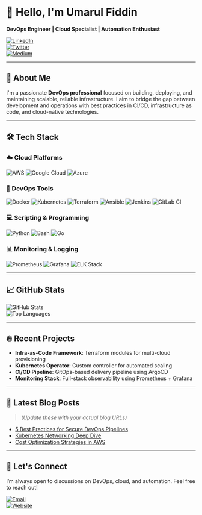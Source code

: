 # 👋 Hello, I'm Umarul Fiddin  
**DevOps Engineer | Cloud Specialist | Automation Enthusiast**

[![LinkedIn](https://img.shields.io/badge/LinkedIn-0077B5?style=for-the-badge&logo=linkedin&logoColor=white)](https://www.linkedin.com/in/yourprofile/)  
[![Twitter](https://img.shields.io/badge/Twitter-1DA1F2?style=for-the-badge&logo=twitter&logoColor=white)](https://twitter.com/yourhandle)  
[![Medium](https://img.shields.io/badge/Medium-12100E?style=for-the-badge&logo=medium&logoColor=white)](https://medium.com/@yourhandle)

---

## 🚀 About Me

I'm a passionate **DevOps professional** focused on building, deploying, and maintaining scalable, reliable infrastructure. I aim to bridge the gap between development and operations with best practices in CI/CD, infrastructure as code, and cloud-native technologies.

---

## 🛠 Tech Stack

### ☁️ Cloud Platforms
![AWS](https://img.shields.io/badge/AWS-%23FF9900.svg?style=for-the-badge&logo=amazon-aws&logoColor=white)
![Google Cloud](https://img.shields.io/badge/Google_Cloud-4285F4?style=for-the-badge&logo=google-cloud&logoColor=white)
![Azure](https://img.shields.io/badge/Azure-0089D6?style=for-the-badge&logo=microsoft-azure&logoColor=white)

### 🧰 DevOps Tools
![Docker](https://img.shields.io/badge/Docker-2496ED?style=for-the-badge&logo=docker&logoColor=white)
![Kubernetes](https://img.shields.io/badge/Kubernetes-326CE5?style=for-the-badge&logo=kubernetes&logoColor=white)
![Terraform](https://img.shields.io/badge/Terraform-7B42BC?style=for-the-badge&logo=terraform&logoColor=white)
![Ansible](https://img.shields.io/badge/Ansible-EE0000?style=for-the-badge&logo=ansible&logoColor=white)
![Jenkins](https://img.shields.io/badge/Jenkins-D24939?style=for-the-badge&logo=jenkins&logoColor=white)
![GitLab CI](https://img.shields.io/badge/GitLab_CI-FCA121?style=for-the-badge&logo=gitlab&logoColor=white)

### 💻 Scripting & Programming
![Python](https://img.shields.io/badge/Python-3776AB?style=for-the-badge&logo=python&logoColor=white)
![Bash](https://img.shields.io/badge/Bash-4EAA25?style=for-the-badge&logo=gnu-bash&logoColor=white)
![Go](https://img.shields.io/badge/Go-00ADD8?style=for-the-badge&logo=go&logoColor=white)

### 📊 Monitoring & Logging
![Prometheus](https://img.shields.io/badge/Prometheus-E6522C?style=for-the-badge&logo=prometheus&logoColor=white)
![Grafana](https://img.shields.io/badge/Grafana-F46800?style=for-the-badge&logo=grafana&logoColor=white)
![ELK Stack](https://img.shields.io/badge/ELK_Stack-005571?style=for-the-badge&logo=elastic&logoColor=white)

---

## 📈 GitHub Stats

![GitHub Stats](https://github-readme-stats.vercel.app/api?username=umarfd&show_icons=true&theme=radical)  
![Top Languages](https://github-readme-stats.vercel.app/api/top-langs/?username=umarfd&layout=compact&theme=radical)

---

## 🔥 Recent Projects

- **Infra-as-Code Framework**: Terraform modules for multi-cloud provisioning  
- **Kubernetes Operator**: Custom controller for automated scaling  
- **CI/CD Pipeline**: GitOps-based delivery pipeline using ArgoCD  
- **Monitoring Stack**: Full-stack observability using Prometheus + Grafana

---

## 📝 Latest Blog Posts

> *(Update these with your actual blog URLs)*  
- [5 Best Practices for Secure DevOps Pipelines](https://medium.com/@yourhandle)  
- [Kubernetes Networking Deep Dive](https://medium.com/@yourhandle)  
- [Cost Optimization Strategies in AWS](https://medium.com/@yourhandle)

---

## 💬 Let's Connect

I’m always open to discussions on DevOps, cloud, and automation. Feel free to reach out!

[![Email](https://img.shields.io/badge/Email-D14836?style=for-the-badge&logo=gmail&logoColor=white)](mailto:your.email@example.com)  
[![Website](https://img.shields.io/badge/Website-FF7139?style=for-the-badge&logo=firefox&logoColor=white)](https://yourwebsite.com)
